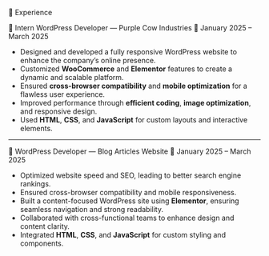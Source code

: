 💼 Experience

🧩 Intern WordPress Developer — Purple Cow Industries
📆 January 2025 – March 2025

- Designed and developed a fully responsive WordPress website to enhance the company’s online presence.  
- Customized **WooCommerce** and **Elementor** features to create a dynamic and scalable platform.  
- Ensured **cross-browser compatibility** and **mobile optimization** for a flawless user experience.  
- Improved performance through **efficient coding**, **image optimization**, and responsive design.  
- Used **HTML**, **CSS**, and **JavaScript** for custom layouts and interactive elements.

---

📝 WordPress Developer — Blog Articles Website
📆 January 2025 – March 2025

- Optimized website speed and SEO, leading to better search engine rankings.  
- Ensured cross-browser compatibility and mobile responsiveness.  
- Built a content-focused WordPress site using **Elementor**, ensuring seamless navigation and strong readability.  
- Collaborated with cross-functional teams to enhance design and content clarity.  
- Integrated **HTML**, **CSS**, and **JavaScript** for custom styling and components.
